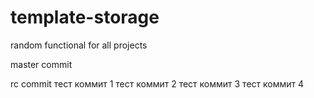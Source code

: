 # template-storage
random functional for all projects

master commit

rc commit
тест коммит 1
тест коммит 2
тест коммит 3
тест коммит 4
